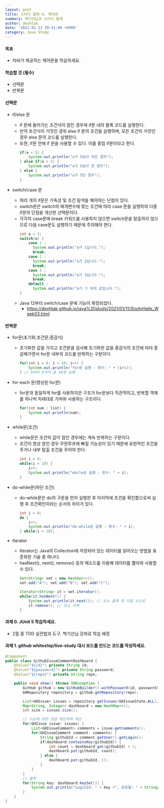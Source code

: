 ```yaml
---
layout: post
title: 스터디 할래 4. 제어문
summary: 백기선님과 스터디 할래
author: devhtak
date: '2021-01-13 20:41:00 +0900'
category: Java Study
---
```


#### 목표
- 자바가 제공하는 제어문을 학습하세요.

#### 학습할 것 (필수)
- 선택문
- 반복문

#### 선택문

- if/else 문
  - if 문에 들어가는 조건식이 참인 경우에 if문 내의 블록 코드를 실행한다.
  - 만약 조건식이 거짓인 경위 else if 문의 조건을 실행하며, 모든 조건이 거짓인 경우 else 문의 코드를 실행한다.
  - 또한, if문 안에 if 문을 사용할 수 있다. 이를 중첩 if문이라고 한다.
    ```java
    if(a < 5) {
        System.out.println("a가 5보다 작은 경우");
    } else if(a > 5) {
        System.out.println("a가 5보다 큰 경우");
    } else {
        System.out.println("a가 5인 경우");
    }
    ```
    
- switch/case 문
  - 여러 개의 if문은 가독성 및 조건 탐색을 해야하는 단점이 있다.
  - switch문은 switch의 매개변수에 맞는 조건에 따라 case 문을 실행하여 다중 if문의 단점을 개선한 선택문이다.
  - 각각의 case문에 break 키워드를 사용하지 않으면 switch문을 탈출하지 않으므로 다음 case문도 실행하기 때문에 주의해야 한다.
    ```java
    int a = 3;
    switch(a) {
        case 1 : 
          System.out.println("a가 1입니다.");
          break;
        case 2 : 
          System.out.println("a가 2입니다.");
          break;
        case 3 : 
          System.out.println("a가 3입니다.");
          break;
        default : 
          System.out.println("a가 그 외의 값입니다.");
    }
    ```
  - Java 12부터 switch/case 문에 기능이 확장되었다.
    - https://devhtak.github.io/java%20study/2021/01/11/StudyHalle_Week03.html
    
#### 반복문
  
- for문(초기화;조건문;증감식)
  - 초기화한 값을 가지고 조건문을 검사해 초기화한 값을 증감식의 조건에 따라 증감해가면서 for문 내부의 코드를 반복하는 구문이다.
    ```java
    for(int i = 0; i < 10; i++) {
        System.out.println("for문 실행 - 횟수: " + (i+1));
    } // 0부터 9까지 총 10회 실행
    ```
    
- for-each 문(향상된 for문)
  - for문과 동일하게 for를 사용하지만 구조가 for문보다 직관적이고, 반복할 객체를 하나씩 차례대로 가져와 사용하는 구조이다.
    ```java
    for(int num : list) {
        System.out.println(num);
    }
    ```
    
- while문(조건)
  - while문은 조건의 값이 참인 경우에는 계속 반복하는 구문이다.
  - 조건이 항상 참인 경우 무한루프에 빠질 가능성이 있기 때문에 유한적인 조건을 주거나 내부 탈출 조건을 주어야 한다.
    ```java
    int i = 0;
    while(i < 10) {
        i++;
        System.out.println("while문 실행 - 횟수: " + i);
    }
    ```
  
- do-while문(하단 조건)
  - do-while문은 do의 구문을 먼저 실행한 후 마지막에 조건을 확인함으로써 실행 후 조건확인이라는 순서의 차이가 있다.
    ```java
    int i = 0;
    do {
        i++;
        System.out.println("do-while문 실행 - 횟수: " + i);
    } while(i < 10);
    ```
    
- Iterator
  - Iterator는 Java의 Collection에 저장되어 있는 데이터를 읽어오는 방법을 표준화한 기술 중 하나다.
  - hasNext(), next(), remove() 등의 메소드를 이용해 데이터를 뽑아와 사용할 수 있다.
    ```java
    Set<String> set = new HashSet<>();
    set.add("A"); set.add("B"); set.add("C");
    
    Iterator<String> it = set.iterator();
    while(it.hasNext()) {
        System.out.println(it.next()); // 요소 출력 후 다음 요소로 
        it.remove(); // 요소 삭제
    }
    ```
    
#### 과제 0. JUnit 5 학습하세요.

- 2월 중 TDD 실전법과 도구, 백기선님 강좌로 학습 예정

#### 과제 1. github whiteship/live-study 대시 보드를 만드는 코드를 작성하세요.

```java
@Component
public class GithubIssueCommentDashboard {	
    @Value("${id}") private String id;
    @Value("${password}") private String password;
    @Value("${repo}") private String repo;

    public void show() throws IOException {
        GitHub github = new GitHubBuilder().withPassword(id, password).build();
        GHRepository repository = github.getRepository(repo);

        List<GHIssue> issues = repository.getIssues(GHIssueState.ALL);
        Map<String, Integer> dashboard = new HashMap<>();
        int size = issues.size();

        // 이슈에 대한 댓글 확인하여 계산
        for(GHIssue issue: issues) {
            List<GHIssueComment> comments = issue.getComments();
            for(GHIssueComment comment: comments) {
                String githubId = comment.getUser().getLogin();
                if(dashboard.containsKey(githubId)) {
                    int count = dashboard.get(githubId) + 1;
                    dashboard.put(githubId, count);
                } else {
                    dashboard.put(githubId, 1);
                }
            }
        }
        // 출력
        for(String key: dashboard.keySet()) {
            System.out.println("LoginId: " + key +", 완료율: " + String.format("%.2f", dashboard.get(key) / size));
        }
    }
}
```
